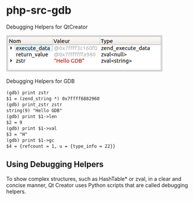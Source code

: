 # php-src-gdb
Debugging Helpers for QtCreator

![zval of zend_string display](https://github.com/gtkphp/php-src-gdb/blob/main/zval.png "QtCreator debuger")

Debugging Helpers for GDB

```
(gdb) print zstr
$1 = (zend_string *) 0x7ffff6882960
(gdb) print_zstr zstr
string(9) "Hello GDB"
(gdb) print $1->len
$2 = 9
(gdb) print $1->val
$3 = "H"
(gdb) print $1->gc
$4 = {refcount = 1, u = {type_info = 22}}
```

## Using Debugging Helpers

To show complex structures, such as HashTable* or zval, in a clear and concise manner, Qt Creator uses Python scripts that are called debugging helpers.
